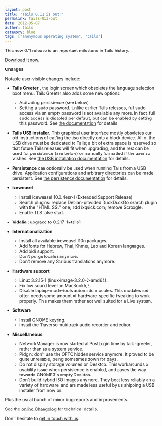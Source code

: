 ```yaml
---
layout: post
title: "Tails 0.11 is out!"
permalink: tails-011-out
date: 2012-05-07
author: tails
category: blog
tags: ["anonymous operating system", "tails"]
---
```


This new 0.11 release is an important milestone in Tails history.

[Download it now.](https://tails.boum.org/download/)

**Changes**

Notable user-visible changes include:

- **Tails Greeter** , the login screen which obsoletes the language selection boot menu. Tails Greeter also adds some new options:
  - Activating persistence (see below).
  - Setting a sudo password. Unlike earlier Tails releases, full sudo access via an empty password is not available any more. In fact, full sudo access is disabled per default, but can be enabled by setting this password. See [the documentation](https://tails.boum.org/doc/first_steps/startup_options/index.en.html#tails_greeter) for details.

- **Tails USB installer.** This graphical user interface mostly obsoletes our old instructions of cat'ing the .iso directly onto a block device. All of the USB drive must be dedicated to Tails; a bit of extra space is reserved so that future Tails releases will fit when upgrading, and the rest can be used for persistence (see below) or manually formatted if the user so wishes. See [the USB installation documentation](https://tails.boum.org/doc/first_steps/usb_installation/index.en.html) for details.
- **Persistence** can optionally be used when running Tails from a USB drive. Application configurations and arbitrary directories can be made persistent. See [the persistence documentation](https://tails.boum.org/doc/first_steps/persistence/index.en.html) for details.
- **iceweasel**
  - Install iceweasel 10.0.4esr-1 (Extended Support Release).
  - Search plugins: replace Debian-provided DuckDuckGo search plugin with the "HTML SSL" one; add ixquick.com; remove Scroogle.
  - Enable TLS false start.

- **Vidalia** : upgrade to 0.2.17-1+tails1
- **Internationalization**
  - Install all available iceweasel l10n packages.
  - Add fonts for Hebrew, Thai, Khmer, Lao and Korean languages.
  - Add bidi support.
  - Don't purge locales anymore.
  - Don't remove any Scribus translations anymore.

- **Hardware support**
  - Linux 3.2.15-1 (linux-image-3.2.0-2-amd64).
  - Fix low sound level on MacBook5,2.
  - Disable laptop-mode-tools automatic modules. This modules set often needs some amount of hardware-specific tweaking to work properly. This makes them rather not well suited for a Live system.

- **Software**
  - Install GNOME keyring.
  - Install the Traverso multitrack audio recorder and editor.

- **Miscellaneous**
  - NetworkManager is now started at PostLogin time by tails-greeter, rather than as a system service.
  - Pidgin: don't use the OFTC hidden service anymore. It proved to be quite unreliable, being sometimes down for days.
  - Do not display storage volumes on Desktop. This workarounds a usability issue when persistence is enabled, and paves the way towards GNOME3's empty Desktop.
  - Don't build hybrid ISO images anymore. They boot less reliably on a variety of hardware, and are made less useful by us shipping a USB installer from now on.

Plus the usual bunch of minor bug reports and improvements.

See the [online Changelog](http://git.immerda.ch/?p=amnesia.git;a=blob_plain;f=debian/changelog;hb=refs/tags/0.11) for technical details.

Don't hesitate to [get in touch with us](https://tails.boum.org/support/index.en.html).

